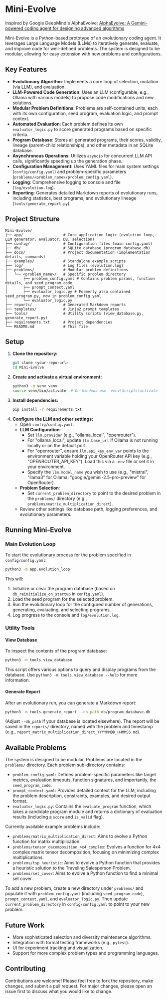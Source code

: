 # Mini-Evolve
Inspired by Google DeepMind's AlphaEvolve: [AlphaEvolve: A Gemini-powered coding agent for designing advanced algorithms](https://deepmind.google/discover/blog/alphaevolve-a-gemini-powered-coding-agent-for-designing-advanced-algorithms/)

Mini-Evolve is a Python-based prototype of an evolutionary coding agent. It leverages Large Language Models (LLMs) to iteratively generate, evaluate, and improve code for well-defined problems. The system is designed to be modular, allowing for easy extension with new problems and configurations.

## Key Features
- **Evolutionary Algorithm**: Implements a core loop of selection, mutation (via LLM), and evaluation.
- **LLM-Powered Code Generation**: Uses an LLM (configurable, e.g., Ollama with various models) to propose code modifications and new solutions.
- **Modular Problem Definitions**: Problems are self-contained units, each with its own configuration, seed program, evaluation logic, and prompt context.
- **Automated Evaluation**: Each problem defines its own `evaluator_logic.py` to score generated programs based on specific criteria.
- **Program Database**: Stores all generated programs, their scores, validity, lineage (parent-child relationships), and other metadata in an SQLite database.
- **Asynchronous Operations**: Utilizes `asyncio` for concurrent LLM API calls, significantly speeding up the generation phase.
- **Configuration Management**: Uses YAML files for main system settings (`config/config.yaml`) and problem-specific parameters (`problems/<problem_name>/problem_config.yaml`).
- **Logging**: Comprehensive logging to console and file (`log/evolution.log`).
- **Reporting**: Generates detailed Markdown reports of evolutionary runs, including statistics, best programs, and evolutionary lineage (`tools/generate_report.py`).

## Project Structure
```
Mini-Evolve/
├── app/                  # Core application logic (evolution loop, LLM generator, evaluator, DB, selection)
├── config/               # Configuration files (main config.yaml)
├── db/                   # SQLite database (program_database.db)
├── docs/                 # Project documentation (implementation details, commands)
├── examples/             # Standalone example scripts
├── log/                  # Log files (evolution.log)
├── problems/             # Modular problem definitions
│   └── <problem_name>/   # Specific problem directory
│       ├── problem_config.yaml # Contains problem params, function details, and seed_program_code
│       ├── prompt_context.yaml
│       ├── evaluator_logic.py # Formerly also contained seed_program.py, now in problem_config.yaml
│       └── evaluator_logic.py
├── reports/              # Generated Markdown reports
├── templates/            # Jinja2 prompt templates
├── tools/                # Utility scripts (view_database.py, generate_report.py)
├── requirements.txt      # Project dependencies
└── README.md             # This file
```

## Setup
1.  **Clone the repository:**
    ```bash
    git clone <your-repo-url>
    cd Mini-Evolve
    ```
2.  **Create and activate a virtual environment:**
    ```bash
    python3 -m venv venv
    source venv/bin/activate  # On Windows use `venv\Scripts\activate`
    ```
3.  **Install dependencies:**
    ```bash
    pip install -r requirements.txt
    ```
4.  **Configure the LLM and other settings:**
    - Open `config/config.yaml`.
    - **LLM Configuration**:
        - Set `llm.provider` (e.g., "ollama_local", "openrouter").
        - For "ollama_local", update `llm.base_url` if Ollama is not running locally or on the default port.
        - For "openrouter", ensure `llm.api_key_env_var` points to the environment variable holding your OpenRouter API key (e.g., "OPENROUTER_API_KEY"). Load this via a `.env` file or set it in your environment.
        - Specify the `llm.model_name` you wish to use (e.g., "mistral", "llama3" for Ollama; "google/gemini-2.5-pro-preview" for OpenRouter).
    - **Problem Selection**:
        - Set `current_problem_directory` to point to the desired problem in the `problems/` directory (e.g., `problems/matrix_multiplication_direct`).
    - Review other settings like database path, logging preferences, and evolutionary parameters.

## Running Mini-Evolve

### Main Evolution Loop
To start the evolutionary process for the problem specified in `config/config.yaml`:
```bash
python3 -m app.evolution_loop
```
This will:
1. Initialize or clear the program database (based on `db_reinitialize_on_startup` in `config.yaml`).
2. Load the seed program for the selected problem.
3. Run the evolutionary loop for the configured number of generations, generating, evaluating, and selecting programs.
4. Log progress to the console and `log/evolution.log`.

### Utility Tools

#### View Database
To inspect the contents of the program database:
```bash
python3 -m tools.view_database
```
This script offers various options to query and display programs from the database. Use `python3 -m tools.view_database --help` for more information.

#### Generate Report
After an evolutionary run, you can generate a Markdown report:
```bash
python3 -m tools.generate_report --db_path db/program_database.db
```
(Adjust `--db_path` if your database is located elsewhere).
The report will be saved in the `reports/` directory, named with the problem and timestamp (e.g., `report_matrix_multiplication_direct_YYYYMMDD_HHMMSS.md`).

## Available Problems
The system is designed to be modular. Problems are located in the `problems/` directory. Each problem sub-directory contains:
- `problem_config.yaml`: Defines problem-specific parameters like target metrics, evaluation timeouts, function signatures, and importantly, the `seed_program_code`.
- `prompt_context.yaml`: Provides detailed context for the LLM, including the problem description, constraints, examples, and desired output format.
- `evaluator_logic.py`: Contains the `evaluate_program` function, which takes a candidate program module and returns a dictionary of evaluation results (including a `score` and `is_valid` flag).

Currently available example problems include:
- `problems/matrix_multiplication_direct`: Aims to evolve a Python function for matrix multiplication.
- `problems/tensor_decomposition_4x4_complex`: Evolves a function for 4x4 complex matrix tensor decomposition, focusing on minimizing complex multiplications.
- `problems/tsp_heuristic`: Aims to evolve a Python function that provides a heuristic solution to the Traveling Salesperson Problem.
- `problems/set_cover`: Aims to evolve a Python function to find a minimal set cover.

To add a new problem, create a new directory under `problems/` and populate it with `problem_config.yaml` (including `seed_program_code`), `prompt_context.yaml`, and `evaluator_logic.py`. Then update `current_problem_directory` in `config/config.yaml` to point to your new problem.

## Future Work
- More sophisticated selection and diversity maintenance algorithms.
- Integration with formal testing frameworks (e.g., `pytest`).
- UI for experiment tracking and visualization.
- Support for more complex problem types and programming languages.

## Contributing
Contributions are welcome! Please feel free to fork the repository, make changes, and submit a pull request. For major changes, please open an issue first to discuss what you would like to change. 